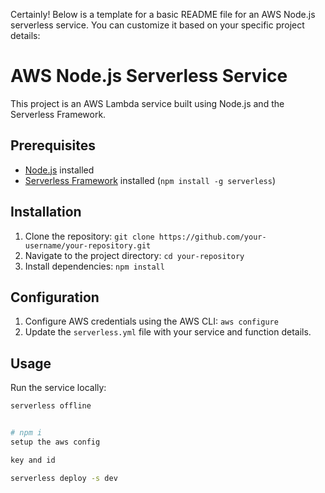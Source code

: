 Certainly! Below is a template for a basic README file for an AWS Node.js serverless service. You can customize it based on your specific project details:



# AWS Node.js Serverless Service

This project is an AWS Lambda service built using Node.js and the Serverless Framework.



## Prerequisites

- [Node.js](https://nodejs.org/) installed
- [Serverless Framework](https://www.serverless.com/) installed (`npm install -g serverless`)

## Installation

1. Clone the repository: `git clone https://github.com/your-username/your-repository.git`
2. Navigate to the project directory: `cd your-repository`
3. Install dependencies: `npm install`

## Configuration

1. Configure AWS credentials using the AWS CLI: `aws configure`
2. Update the `serverless.yml` file with your service and function details.

## Usage

Run the service locally:

```bash
serverless offline


# npm i
setup the aws config

key and id

serverless deploy -s dev
